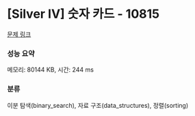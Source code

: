 # [Silver IV] 숫자 카드 - 10815 

[문제 링크](https://www.acmicpc.net/problem/10815) 

### 성능 요약

메모리: 80144 KB, 시간: 244 ms

### 분류

이분 탐색(binary_search), 자료 구조(data_structures), 정렬(sorting)

